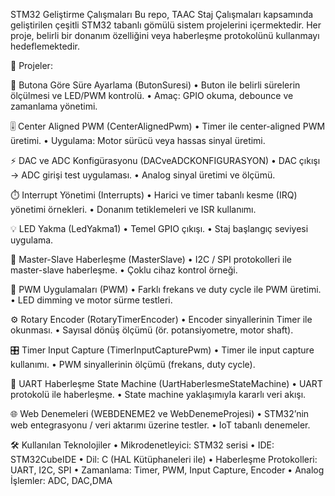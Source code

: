 STM32 Geliştirme Çalışmaları
Bu repo, TAAC Staj Çalışmaları kapsamında geliştirilen çeşitli STM32 tabanlı gömülü sistem projelerini içermektedir. Her proje, belirli bir donanım özelliğini veya haberleşme protokolünü kullanmayı hedeflemektedir.

📂 Projeler:


🔘 Butona Göre Süre Ayarlama (ButonSuresi)
•	Buton ile belirli sürelerin ölçülmesi ve LED/PWM kontrolü.
•	Amaç: GPIO okuma, debounce ve zamanlama yönetimi.

🎚️ Center Aligned PWM (CenterAlignedPwm)
•	Timer ile center-aligned PWM üretimi.
•	Uygulama: Motor sürücü veya hassas sinyal üretimi.

⚡ DAC ve ADC Konfigürasyonu (DACveADCKONFIGURASYON)
•	DAC çıkışı → ADC girişi test uygulaması.
•	Analog sinyal üretimi ve ölçümü.

⏱️ Interrupt Yönetimi (Interrupts)
•	Harici ve timer tabanlı kesme (IRQ) yönetimi örnekleri.
•	Donanım tetiklemeleri ve ISR kullanımı.

💡 LED Yakma (LedYakma1)
•	Temel GPIO çıkışı.
•	Staj başlangıç seviyesi uygulama.

🔗 Master-Slave Haberleşme (MasterSlave)
•	I2C / SPI protokolleri ile master-slave haberleşme.
•	Çoklu cihaz kontrol örneği.

📡 PWM Uygulamaları (PWM)
•	Farklı frekans ve duty cycle ile PWM üretimi.
•	LED dimming ve motor sürme testleri.

⚙️ Rotary Encoder (RotaryTimerEncoder)
•	Encoder sinyallerinin Timer ile okunması.
•	Sayısal dönüş ölçümü (ör. potansiyometre, motor shaft).

🎛️ Timer Input Capture (TimerInputCapturePwm)
•	Timer ile input capture kullanımı.
•	PWM sinyallerinin ölçümü (frekans, duty cycle).

🔄 UART Haberleşme State Machine (UartHaberlesmeStateMachine)
•	UART protokolü ile haberleşme.
•	State machine yaklaşımıyla kararlı veri akışı.

🌐 Web Denemeleri (WEBDENEME2 ve WebDenemeProjesi)
•	STM32’nin web entegrasyonu / veri aktarımı üzerine testler.
•	IoT tabanlı denemeler.

🛠️ Kullanılan Teknolojiler
•	Mikrodenetleyici: STM32 serisi
•	IDE: STM32CubeIDE
•	Dil: C (HAL Kütüphaneleri ile)
•	Haberleşme Protokolleri: UART, I2C, SPI
•	Zamanlama: Timer, PWM, Input Capture, Encoder
•	Analog İşlemler: ADC, DAC,DMA
